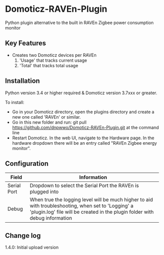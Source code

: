 # Domoticz-RAVEn-Plugin
Python plugin alternative to the built in RAVEn Zigbee power consumption monitor

## Key Features

* Creates two Domoticz devices per RAVEn
  1. 'Usage' that tracks current usage
  2. 'Total' that tracks total usage

## Installation

Python version 3.4 or higher required & Domoticz version 3.7xxx or greater.

To install:

* Go in your Domoticz directory, open the plugins directory and create a new one called 'RAVEn' or similar.
* Go in this new folder and run: git pull https://github.com/dnpwwo/Domoticz-RAVEn-Plugin.git at the command line
* Restart Domoticz.
In the web UI, navigate to the Hardware page. In the hardware dropdown there will be an entry called "RAVEn Zigbee energy monitor".

## Configuration

| Field | Information|
| ----- | ---------- |
| Serial Port | Dropdown to select the Serial Port the RAVEn is plugged into |
| Debug | When true the logging level will be much higher to aid with troubleshooting, when set to 'Logging' a 'plugin.log' file will be created in the plugin folder with debug information |

## Change log

1.4.0:  Initial upload version
